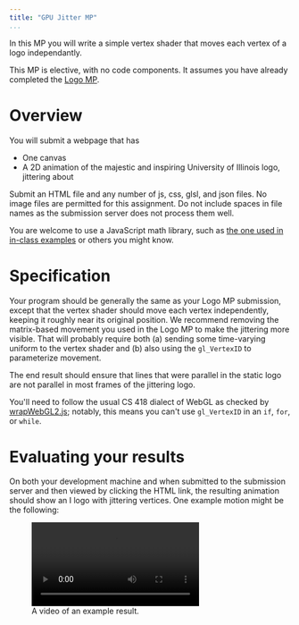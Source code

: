 ```yaml
---
title: "GPU Jitter MP"
...
```


In this MP you will write a simple vertex shader that moves each vertex of a logo independantly.

This MP is elective, with no code components.
It assumes you have already completed the [Logo MP](logo.html).

# Overview

You will submit a webpage that has

- One canvas
- A 2D animation of the majestic and inspiring University of Illinois logo, jittering about

Submit an HTML file and any number of js, css, glsl, and json files. No image files are permitted for this assignment.
Do not include spaces in file names as the submission server does not process them well.

You are welcome to use a JavaScript math library, such as [the one used in in-class examples](../code/math.js) or others you might know.


# Specification

Your program should be generally the same as your Logo MP submission,
except that the vertex shader should move each vertex independently, keeping it roughly near its original position.
We recommend removing the matrix-based movement you used in the Logo MP to make the jittering more visible.
That will probably require both (a) sending some time-varying uniform to the vertex shader
and (b) also using the `gl_VertexID` to parameterize movement.

The end result should ensure that lines that were parallel in the static logo
are not parallel in most frames of the jittering logo.

You'll need to follow the usual CS 418 dialect of WebGL
as checked by [wrapWebGL2.js](../code/wrapWebGL2.js);
notably, this means you can't use `gl_VertexID` in an `if`, `for`, or `while`.


# Evaluating your results

On both your development machine
and when submitted to the submission server and then viewed by clicking the HTML link,
the resulting animation should show an I logo with jittering vertices.
One example motion might be the following:

<figure>
<video controls autoplay loop>
<source src="vid/gpu-jitter.webm" type="video/webm"/>
<source src="vid/gpu-jitter.mp4" type="video/mp4"/>
</video>
<figcaption>
A video of an example result.
</figcaption>
</figure>
